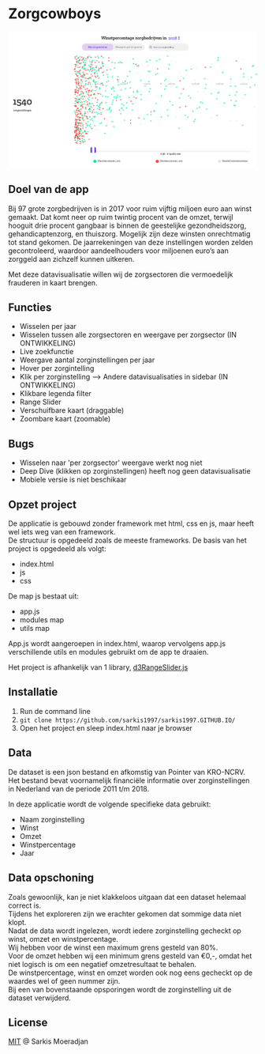 # Zorgcowboys

<img src="https://github.com/sarkis1997/sarkis1997.GITHUB.IO/blob/master/media/scrhome.png">

## Doel van de app
Bij 97 grote zorgbedrijven is in 2017 voor ruim vijftig miljoen euro aan winst gemaakt. Dat komt
neer op ruim twintig procent van de omzet, terwijl hooguit drie procent gangbaar is binnen
de geestelijke gezondheidszorg, gehandicaptenzorg, en thuiszorg. Mogelijk zijn deze winsten
onrechtmatig tot stand gekomen. De jaarrekeningen van deze instellingen worden zelden
gecontroleerd, waardoor aandeelhouders voor miljoenen euro’s aan zorggeld aan zichzelf kunnen
uitkeren.

Met deze datavisualisatie willen wij de zorgsectoren die vermoedelijk frauderen in kaart brengen.

## Functies
* Wisselen per jaar
* Wisselen tussen alle zorgsectoren en weergave per zorgsector (IN ONTWIKKELING)
* Live zoekfunctie
* Weergave aantal zorginstellingen per jaar
* Hover per zorgintelling
* Klik per zorginstelling --> Andere datavisualisaties in sidebar (IN ONTWIKKELING)
* Klikbare legenda filter
* Range Slider
* Verschuifbare kaart (draggable)
* Zoombare kaart (zoomable)

## Bugs
* Wisselen naar 'per zorgsector' weergave werkt nog niet
* Deep Dive (klikken op zorginstellingen) heeft nog geen datavisualisatie
* Mobiele versie is niet beschikaar

## Opzet project
De applicatie is gebouwd zonder framework met html, css en js, maar heeft wel iets weg van een framework.<br>
De structuur is opgedeeld zoals de meeste frameworks. De basis van het project is opgedeeld als volgt: 

* index.html
* js
* css

De map js bestaat uit:
* app.js
* modules map
* utils map

App.js wordt aangeroepen in index.html, waarop vervolgens app.js verschillende utils en modules gebruikt om de app te draaien.

Het project is afhankelijk van 1 library, <a href="https://github.com/RasmusFonseca/d3RangeSlider/blob/master/d3RangeSlider.js">d3RangeSlider.js</a>


## Installatie
1. Run de command line
2. `git clone https://github.com/sarkis1997/sarkis1997.GITHUB.IO/`
3. Open het project en sleep index.html naar je browser

## Data
De dataset is een json bestand en afkomstig van Pointer van KRO-NCRV.<br>
Het bestand bevat voornamelijk financiële informatie over zorginstellingen in Nederland van de periode 2011 t/m 2018.

In deze applicatie wordt de volgende specifieke data gebruikt:
* Naam zorginstelling
* Winst
* Omzet
* Winstpercentage
* Jaar

## Data opschoning
Zoals gewoonlijk, kan je niet klakkeloos uitgaan dat een dataset helemaal correct is.<br>
Tijdens het exploreren zijn we erachter gekomen dat sommige data niet klopt.<br>
Nadat de data wordt ingelezen, wordt iedere zorginstelling gecheckt op winst, omzet en winstpercentage.<br>
Wij hebben voor de winst een maximum grens gesteld van 80%.<br>
Voor de omzet hebben wij een minimum grens gesteld van €0,-, omdat het niet logisch is om een negatief omzetresultaat te behalen.<br>
De winstpercentage, winst en omzet worden ook nog eens gecheckt op de waardes wel of geen nummer zijn.<br>
Bij een van bovenstaande opsporingen wordt de zorginstelling uit de dataset verwijderd.

## License
<a href="https://github.com/sarkis1997/sarkis1997.GITHUB.IO/blob/master/LICENSE">MIT</a> @ Sarkis Moeradjan
